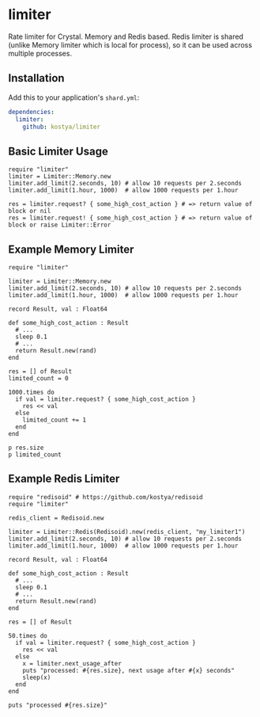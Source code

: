 # limiter

Rate limiter for Crystal. Memory and Redis based. Redis limiter is shared (unlike Memory limiter which is local for process), so it can be used across multiple processes.

## Installation


Add this to your application's `shard.yml`:

```yaml
dependencies:
  limiter:
    github: kostya/limiter
```

## Basic Limiter Usage

```crystal
require "limiter"
limiter = Limiter::Memory.new
limiter.add_limit(2.seconds, 10) # allow 10 requests per 2.seconds
limiter.add_limit(1.hour, 1000)  # allow 1000 requests per 1.hour

res = limiter.request? { some_high_cost_action } # => return value of block or nil
res = limiter.request! { some_high_cost_action } # => return value of block or raise Limiter::Error

```

## Example Memory Limiter


```crystal
require "limiter"

limiter = Limiter::Memory.new
limiter.add_limit(2.seconds, 10) # allow 10 requests per 2.seconds
limiter.add_limit(1.hour, 1000)  # allow 1000 requests per 1.hour

record Result, val : Float64

def some_high_cost_action : Result
  # ...
  sleep 0.1
  # ...
  return Result.new(rand)
end

res = [] of Result
limited_count = 0

1000.times do
  if val = limiter.request? { some_high_cost_action }
    res << val
  else
    limited_count += 1
  end
end

p res.size
p limited_count
```

## Example Redis Limiter

```crystal
require "redisoid" # https://github.com/kostya/redisoid
require "limiter"

redis_client = Redisoid.new

limiter = Limiter::Redis(Redisoid).new(redis_client, "my_limiter1")
limiter.add_limit(2.seconds, 10) # allow 10 requests per 2.seconds
limiter.add_limit(1.hour, 1000)  # allow 1000 requests per 1.hour

record Result, val : Float64

def some_high_cost_action : Result
  # ...
  sleep 0.1
  # ...
  return Result.new(rand)
end

res = [] of Result

50.times do
  if val = limiter.request? { some_high_cost_action }
    res << val
  else
    x = limiter.next_usage_after
    puts "processed: #{res.size}, next usage after #{x} seconds"
    sleep(x)
  end
end

puts "processed #{res.size}"
```
